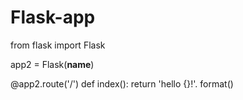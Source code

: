 # Flask-app
from flask import Flask

app2 = Flask(__name__)


@app2.route('/')
def index():
	return '<hi>hello {}!<hi>'. format()
